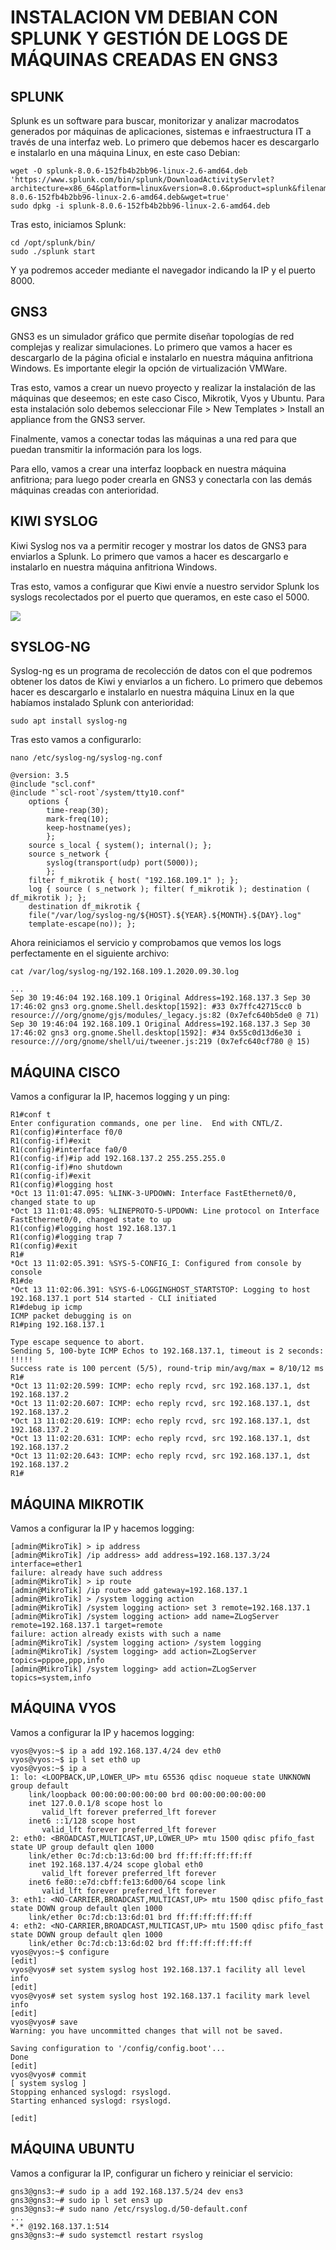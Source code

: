 # INSTALACION VM DEBIAN CON SPLUNK Y GESTIÓN DE LOGS DE MÁQUINAS CREADAS EN GNS3

## SPLUNK

Splunk es un software para buscar, monitorizar y analizar macrodatos generados por máquinas de aplicaciones, sistemas e infraestructura IT a través de una interfaz web. Lo primero que debemos hacer es descargarlo e instalarlo en una máquina Linux, en este caso Debian:

~~~
wget -O splunk-8.0.6-152fb4b2bb96-linux-2.6-amd64.deb 'https://www.splunk.com/bin/splunk/DownloadActivityServlet?architecture=x86_64&platform=linux&version=8.0.6&product=splunk&filename=splunk-8.0.6-152fb4b2bb96-linux-2.6-amd64.deb&wget=true'
sudo dpkg -i splunk-8.0.6-152fb4b2bb96-linux-2.6-amd64.deb
~~~

Tras esto, iniciamos Splunk:

~~~
cd /opt/splunk/bin/
sudo ./splunk start
~~~

Y ya podremos acceder mediante el navegador indicando la IP y el puerto 8000.

## GNS3

GNS3 es un simulador gráfico que permite diseñar topologías de red complejas y realizar simulaciones. Lo primero que vamos a hacer es descargarlo de la página oficial e instalarlo en nuestra máquina anfitriona Windows. Es importante elegir la opción de virtualización VMWare.

Tras esto, vamos a crear un nuevo proyecto y realizar la instalación de las máquinas que deseemos; en este caso Cisco, Mikrotik, Vyos y Ubuntu. Para esta instalación solo debemos seleccionar File > New Templates > Install an appliance from the GNS3 server.

Finalmente, vamos a conectar todas las máquinas a una red para que puedan transmitir la información para los logs.

Para ello, vamos a crear una interfaz loopback en nuestra máquina anfitriona; para luego poder crearla en GNS3 y conectarla con las demás máquinas creadas con anterioridad.

## KIWI SYSLOG

Kiwi Syslog nos va a permitir recoger y mostrar los datos de GNS3 para enviarlos a Splunk. Lo primero que vamos a hacer es descargarlo e instalarlo en nuestra máquina anfitriona Windows.

Tras esto, vamos a configurar que Kiwi envíe a nuestro servidor Splunk los syslogs recolectados por el puerto que queramos, en este caso el 5000.

![](img/kiwi.png)

## SYSLOG-NG

Syslog-ng es un programa de recolección de datos con el que podremos obtener los datos de Kiwi y enviarlos a un fichero. Lo primero que debemos hacer es descargarlo e instalarlo en nuestra máquina Linux en la que habíamos instalado Splunk con anterioridad:

~~~
sudo apt install syslog-ng
~~~

Tras esto vamos a configurarlo:

~~~
nano /etc/syslog-ng/syslog-ng.conf

@version: 3.5
@include "scl.conf"
@include "`scl-root`/system/tty10.conf"
    options {
        time-reap(30);
        mark-freq(10);
        keep-hostname(yes);
        };
    source s_local { system(); internal(); };
    source s_network {
        syslog(transport(udp) port(5000));
        };
    filter f_mikrotik { host( "192.168.109.1" ); };
    log { source ( s_network ); filter( f_mikrotik ); destination ( df_mikrotik ); };
    destination df_mikrotik {
    file("/var/log/syslog-ng/${HOST}.${YEAR}.${MONTH}.${DAY}.log"
    template-escape(no)); };
~~~

Ahora reiniciamos el servicio y comprobamos que vemos los logs perfectamente en el siguiente archivo:

~~~
cat /var/log/syslog-ng/192.168.109.1.2020.09.30.log

...
Sep 30 19:46:04 192.168.109.1 Original Address=192.168.137.3 Sep 30 17:46:02 gns3 org.gnome.Shell.desktop[1592]: #33 0x7ffc42715cc0 b   resource:///org/gnome/gjs/modules/_legacy.js:82 (0x7efc640b5de0 @ 71)
Sep 30 19:46:04 192.168.109.1 Original Address=192.168.137.3 Sep 30 17:46:02 gns3 org.gnome.Shell.desktop[1592]: #34 0x55c0d13d6e30 i   resource:///org/gnome/shell/ui/tweener.js:219 (0x7efc640cf780 @ 15)
~~~

## MÁQUINA CISCO

Vamos a configurar la IP, hacemos logging y un ping:

~~~
R1#conf t
Enter configuration commands, one per line.  End with CNTL/Z.
R1(config)#interface f0/0
R1(config-if)#exit
R1(config)#interface fa0/0
R1(config-if)#ip add 192.168.137.2 255.255.255.0
R1(config-if)#no shutdown
R1(config-if)#exit
R1(config)#logging host
*Oct 13 11:01:47.095: %LINK-3-UPDOWN: Interface FastEthernet0/0, changed state to up
*Oct 13 11:01:48.095: %LINEPROTO-5-UPDOWN: Line protocol on Interface FastEthernet0/0, changed state to up
R1(config)#logging host 192.168.137.1
R1(config)#logging trap 7
R1(config)#exit
R1#
*Oct 13 11:02:05.391: %SYS-5-CONFIG_I: Configured from console by console
R1#de
*Oct 13 11:02:06.391: %SYS-6-LOGGINGHOST_STARTSTOP: Logging to host 192.168.137.1 port 514 started - CLI initiated
R1#debug ip icmp
ICMP packet debugging is on
R1#ping 192.168.137.1

Type escape sequence to abort.
Sending 5, 100-byte ICMP Echos to 192.168.137.1, timeout is 2 seconds:
!!!!!
Success rate is 100 percent (5/5), round-trip min/avg/max = 8/10/12 ms
R1#
*Oct 13 11:02:20.599: ICMP: echo reply rcvd, src 192.168.137.1, dst 192.168.137.2
*Oct 13 11:02:20.607: ICMP: echo reply rcvd, src 192.168.137.1, dst 192.168.137.2
*Oct 13 11:02:20.619: ICMP: echo reply rcvd, src 192.168.137.1, dst 192.168.137.2
*Oct 13 11:02:20.631: ICMP: echo reply rcvd, src 192.168.137.1, dst 192.168.137.2
*Oct 13 11:02:20.643: ICMP: echo reply rcvd, src 192.168.137.1, dst 192.168.137.2
R1#
~~~

## MÁQUINA MIKROTIK

Vamos a configurar la IP y hacemos logging:

~~~
[admin@MikroTik] > ip address
[admin@MikroTik] /ip address> add address=192.168.137.3/24 interface=ether1
failure: already have such address
[admin@MikroTik] > ip route
[admin@MikroTik] /ip route> add gateway=192.168.137.1
[admin@MikroTik] > /system logging action
[admin@MikroTik] /system logging action> set 3 remote=192.168.137.1
[admin@MikroTik] /system logging action> add name=ZLogServer remote=192.168.137.1 target=remote
failure: action already exists with such a name
[admin@MikroTik] /system logging action> /system logging
[admin@MikroTik] /system logging> add action=ZLogServer topics=pppoe,ppp,info
[admin@MikroTik] /system logging> add action=ZLogServer topics=system,info
~~~

## MÁQUINA VYOS

Vamos a configurar la IP y hacemos logging:

~~~
vyos@vyos:~$ ip a add 192.168.137.4/24 dev eth0
vyos@vyos:~$ ip l set eth0 up
vyos@vyos:~$ ip a
1: lo: <LOOPBACK,UP,LOWER_UP> mtu 65536 qdisc noqueue state UNKNOWN group default
    link/loopback 00:00:00:00:00:00 brd 00:00:00:00:00:00
    inet 127.0.0.1/8 scope host lo
       valid_lft forever preferred_lft forever
    inet6 ::1/128 scope host
       valid_lft forever preferred_lft forever
2: eth0: <BROADCAST,MULTICAST,UP,LOWER_UP> mtu 1500 qdisc pfifo_fast state UP group default qlen 1000
    link/ether 0c:7d:cb:13:6d:00 brd ff:ff:ff:ff:ff:ff
    inet 192.168.137.4/24 scope global eth0
       valid_lft forever preferred_lft forever
    inet6 fe80::e7d:cbff:fe13:6d00/64 scope link
       valid_lft forever preferred_lft forever
3: eth1: <NO-CARRIER,BROADCAST,MULTICAST,UP> mtu 1500 qdisc pfifo_fast state DOWN group default qlen 1000
    link/ether 0c:7d:cb:13:6d:01 brd ff:ff:ff:ff:ff:ff
4: eth2: <NO-CARRIER,BROADCAST,MULTICAST,UP> mtu 1500 qdisc pfifo_fast state DOWN group default qlen 1000
    link/ether 0c:7d:cb:13:6d:02 brd ff:ff:ff:ff:ff:ff
vyos@vyos:~$ configure
[edit]
vyos@vyos# set system syslog host 192.168.137.1 facility all level info
[edit]
vyos@vyos# set system syslog host 192.168.137.1 facility mark level info
[edit]
vyos@vyos# save
Warning: you have uncommitted changes that will not be saved.

Saving configuration to '/config/config.boot'...
Done
[edit]
vyos@vyos# commit
[ system syslog ]
Stopping enhanced syslogd: rsyslogd.
Starting enhanced syslogd: rsyslogd.

[edit]
~~~

## MÁQUINA UBUNTU

Vamos a configurar la IP, configurar un fichero y reiniciar el servicio:

~~~
gns3@gns3:~# sudo ip a add 192.168.137.5/24 dev ens3
gns3@gns3:~# sudo ip l set ens3 up
gns3@gns3:~# sudo nano /etc/rsyslog.d/50-default.conf
...
*.* @192.168.137.1:514
gns3@gns3:~# sudo systemctl restart rsyslog
~~~